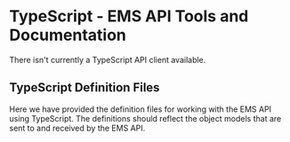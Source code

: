 # TypeScript - EMS API Tools and Documentation

There isn't currently a TypeScript API client available.

## TypeScript Definition Files

Here we have provided the definition files for working with the EMS API using TypeScript. The definitions should reflect the object models that are sent to and received by the EMS API.

